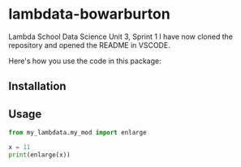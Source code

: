 # lambdata-bowarburton
Lambda School Data Science Unit 3, Sprint 1
I have now cloned the repository and opened the README in VSCODE.

Here's how you use the code in this package:
## Installation

## Usage

```py
from my_lambdata.my_mod import enlarge

x = 11
print(enlarge(x))
```